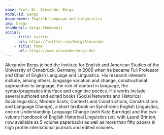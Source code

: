 ```yaml
---
name: Prof. Dr. Alexander Bergs
modal-id: Bergs
department: English Language and Linguistics
img: bergs
thumbnail: bergs-thumbnail
social:
    - title: twitter
      url: https://twitter.com/BergsAlexander
    - title: home
      url: https://www.alexanderbergs.de/
---
```


Alexander Bergs joined the Institute for English and American Studies of the University of Osnabrück, Germany, in 2006 when he became Full Professor and Chair of English Language and Linguistics. His research interests include, among others, language variation and change, constructional approaches to language, the role of context in language, the syntax/pragmatics interface and cognitive poetics. His works include several authored and edited books (Social Networks and Historical Sociolinguistics, Modern Scots, Contexts and Constructions, Constructions and Language Change), a short textbook on Synchronic English Linguistics, one on Understanding Language Change (with Kate Burridge) and the two-volume Handbook of English Historical Linguistics (ed. with Laurel Brinton; now available as 5 volume paperback) as well as more than fifty papers in high profile international journals and edited volumes.